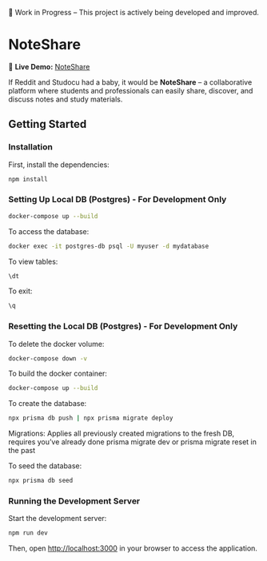 🚧 Work in Progress – This project is actively being developed and improved.
# NoteShare

🔗 **Live Demo:** [NoteShare](https://sharemynotes.vercel.app)

If Reddit and Studocu had a baby, it would be **NoteShare** – a collaborative platform where students and professionals can easily share, discover, and discuss notes and study materials.

## Getting Started

### Installation

First, install the dependencies:

```bash
npm install
```

### Setting Up Local DB (Postgres) - For Development Only

```bash
docker-compose up --build
```

To access the database:
```bash
docker exec -it postgres-db psql -U myuser -d mydatabase
```
To view tables:
```bash
\dt
```
To exit:
```bash
\q
```

### Resetting the Local DB (Postgres) - For Development Only
To delete the docker volume:
```bash
docker-compose down -v
```

To build the docker container:
```bash
docker-compose up --build
```

To create the database:
```bash
npx prisma db push | npx prisma migrate deploy
```
Migrations: Applies all previously created migrations to the fresh DB, requires you’ve already done prisma migrate dev or prisma migrate reset in the past

To seed the database:
```bash
npx prisma db seed
```

### Running the Development Server

Start the development server:

```bash
npm run dev
```

Then, open [http://localhost:3000](http://localhost:3000) in your browser to access the application.
